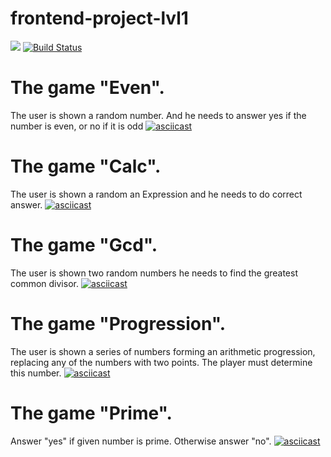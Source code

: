 # frontend-project-lvl1
<a href="https://codeclimate.com/github/susorovpp/frontend-project-lvl1/maintainability"><img src="https://api.codeclimate.com/v1/badges/a905ecd983679c7133eb/maintainability" /></a>
[![Build Status](https://travis-ci.com/susorovpp/frontend-project-lvl1.svg?branch=master)](https://travis-ci.com/susorovpp/frontend-project-lvl1)

# The game "Even".
The user is shown a random number. And he needs to answer yes if the number is even, or no if it is odd 
[![asciicast](https://asciinema.org/a/UwVpn904t9E6IOY3yVU0XpQEP.svg)](https://asciinema.org/a/UwVpn904t9E6IOY3yVU0XpQEP)

# The game "Calc".
The user is shown a random an Expression and he needs to do correct answer.
[![asciicast](https://asciinema.org/a/5cMMLzNLYEFh6TcBM1NJ6jjP1.svg)](https://asciinema.org/a/5cMMLzNLYEFh6TcBM1NJ6jjP1)

# The game "Gcd".
The user is shown two random numbers he needs to find the greatest common divisor.
[![asciicast](https://asciinema.org/a/iFtoVITdgQ84tFt3RHigAgnDH.svg)](https://asciinema.org/a/iFtoVITdgQ84tFt3RHigAgnDH)

# The game "Progression".
The user is shown a series of numbers forming an arithmetic progression, replacing any of the numbers with two points. The player must determine this number.
[![asciicast](https://asciinema.org/a/TXIGspWGFI1V0StGa97Ay8RGo.svg)](https://asciinema.org/a/TXIGspWGFI1V0StGa97Ay8RGo)

# The game "Prime".
Answer "yes" if given number is prime. Otherwise answer "no".
[![asciicast](https://asciinema.org/a/IGZppbVXDcgu3Ni0i70AUB49R.svg)](https://asciinema.org/a/IGZppbVXDcgu3Ni0i70AUB49R)
